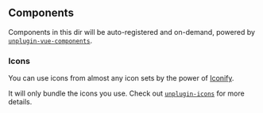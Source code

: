 ## Components

Components in this dir will be auto-registered and on-demand, powered by [`unplugin-vue-components`](https://github.com/lianqicloud/unplugin-vue-components).


### Icons

You can use icons from almost any icon sets by the power of [Iconify](https://iconify.design/).

It will only bundle the icons you use. Check out [`unplugin-icons`](https://github.com/lianqicloud/unplugin-icons) for more details.
